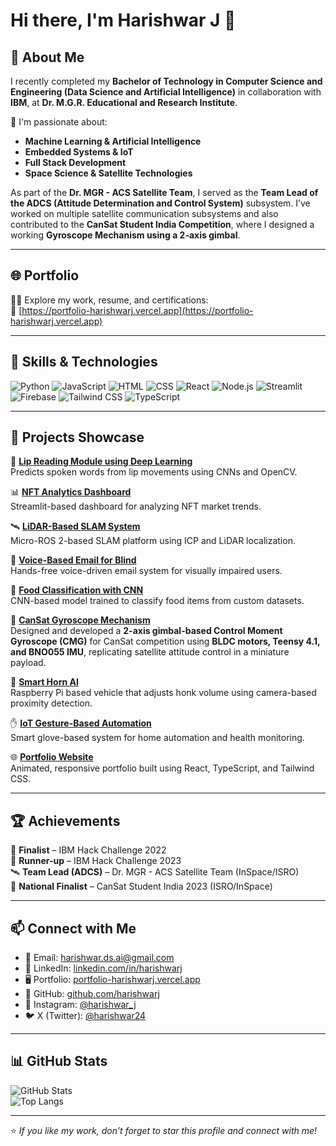 # Hi there, I'm Harishwar J 👋

## 🚀 About Me

I recently completed my **Bachelor of Technology in Computer Science and Engineering (Data Science and Artificial Intelligence)** in collaboration with **IBM**, at **Dr. M.G.R. Educational and Research Institute**.

🔭 I'm passionate about:
- **Machine Learning & Artificial Intelligence**
- **Embedded Systems & IoT**
- **Full Stack Development**
- **Space Science & Satellite Technologies**

As part of the **Dr. MGR - ACS Satellite Team**, I served as the **Team Lead of the ADCS (Attitude Determination and Control System)** subsystem. I’ve worked on multiple satellite communication subsystems and also contributed to the **CanSat Student India Competition**, where I designed a working **Gyroscope Mechanism using a 2-axis gimbal**.

---

## 🌐 Portfolio

🧑‍💻 Explore my work, resume, and certifications:  
📎 [https://portfolio-harishwarj.vercel.app](https://portfolio-harishwarj.vercel.app)

---

## 🔧 Skills & Technologies

![Python](https://img.shields.io/badge/-Python-3776AB?logo=python&logoColor=white&style=flat)
![JavaScript](https://img.shields.io/badge/-JavaScript-F7DF1E?logo=javascript&logoColor=black&style=flat)
![HTML](https://img.shields.io/badge/-HTML-E34F26?logo=html5&logoColor=white&style=flat)
![CSS](https://img.shields.io/badge/-CSS-1572B6?logo=css3&logoColor=white&style=flat)
![React](https://img.shields.io/badge/-React-61DAFB?logo=react&logoColor=black&style=flat)
![Node.js](https://img.shields.io/badge/-Node.js-339933?logo=node.js&logoColor=white&style=flat)
![Streamlit](https://img.shields.io/badge/-Streamlit-FF4B4B?logo=streamlit&logoColor=white&style=flat)
![Firebase](https://img.shields.io/badge/-Firebase-FFCA28?logo=firebase&logoColor=black&style=flat)
![Tailwind CSS](https://img.shields.io/badge/-TailwindCSS-38B2AC?logo=tailwind-css&logoColor=white&style=flat)
![TypeScript](https://img.shields.io/badge/-TypeScript-3178C6?logo=typescript&logoColor=white&style=flat)

---

## 💼 Projects Showcase

🧠 **[Lip Reading Module using Deep Learning](https://github.com/harishwarj/lip-reading-dl)**  
Predicts spoken words from lip movements using CNNs and OpenCV.

📊 **[NFT Analytics Dashboard](https://github.com/harishwarj/nft-analytics-dashboard)**  
Streamlit-based dashboard for analyzing NFT market trends.

🛰️ **[LiDAR-Based SLAM System](https://github.com/harishwarj/lidar-slam-ros2)**  
Micro-ROS 2-based SLAM platform using ICP and LiDAR localization.

📧 **[Voice-Based Email for Blind](https://github.com/harishwarj/blind-mail-voice)**  
Hands-free voice-driven email system for visually impaired users.

🍱 **[Food Classification with CNN](https://github.com/harishwarj/food-cnn)**  
CNN-based model trained to classify food items from custom datasets.

🎯 **[CanSat Gyroscope Mechanism](https://github.com/harishwarj/cansat-gyro)**  
Designed and developed a **2-axis gimbal-based Control Moment Gyroscope (CMG)** for CanSat competition using **BLDC motors, Teensy 4.1, and BNO055 IMU**, replicating satellite attitude control in a miniature payload.

🚗 **[Smart Horn AI](https://github.com/harishwarj/smart-horn-ai)**  
Raspberry Pi based vehicle that adjusts honk volume using camera-based proximity detection.

✋ **[IoT Gesture-Based Automation](https://github.com/harishwarj/gesture-iot-home)**  
Smart glove-based system for home automation and health monitoring.

🌐 **[Portfolio Website](https://portfolio-harishwarj.vercel.app)**  
Animated, responsive portfolio built using React, TypeScript, and Tailwind CSS.

---

## 🏆 Achievements

🏅 **Finalist** – IBM Hack Challenge 2022  
🥈 **Runner-up** – IBM Hack Challenge 2023  
🛰️ **Team Lead (ADCS)** – Dr. MGR - ACS Satellite Team (InSpace/ISRO)  
🚀 **National Finalist** – CanSat Student India 2023 (ISRO/InSpace)

---

## 📫 Connect with Me

- 📧 Email: [harishwar.ds.ai@gmail.com](mailto:harishwar.ds.ai@gmail.com)  
- 💼 LinkedIn: [linkedin.com/in/harishwarj](https://linkedin.com/in/harishwarj)  
- 🖥️ Portfolio: [portfolio-harishwarj.vercel.app](https://portfolio-harishwarj.vercel.app)  
- 🐙 GitHub: [github.com/harishwarj](https://github.com/harishwarj)  
- 📸 Instagram: [@harishwar_j](https://instagram.com/harishwar_j)  
- 🐦 X (Twitter): [@harishwar24](https://twitter.com/harishwar24)

---

## 📊 GitHub Stats

![GitHub Stats](https://github-readme-stats.vercel.app/api?username=harishwarj&show_icons=true&theme=radical)  
![Top Langs](https://github-readme-stats.vercel.app/api/top-langs/?username=harishwarj&layout=compact&theme=radical)

---

⭐ *If you like my work, don’t forget to star this profile and connect with me!*
